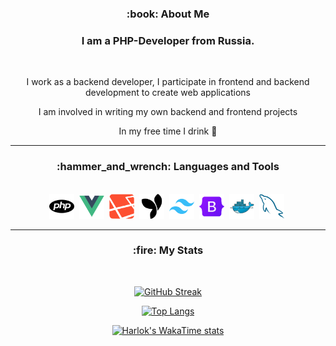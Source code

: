 <div align="center">
  <h3>
    :book: About Me
  </h3>
  
  <h3>I am a PHP-Developer from Russia.</h3>

  <br>

  I work as a backend developer, I participate in frontend and backend development to create web applications

  I am involved in writing my own backend and frontend projects

  In my free time I drink :beer:
</div>

---

<h3 align="center">
  :hammer_and_wrench: Languages and Tools
</h3>

<br>
  
<div align="center">
  <img src="https://github.com/devicons/devicon/blob/master/icons/php/php-plain.svg" title="php" alt="php" width="40" height="40"/>&nbsp;
  <img src="https://github.com/devicons/devicon/blob/master/icons/vuejs/vuejs-original.svg" title="vuejs" alt="vuejs" width="40" height="40"/>&nbsp;
  <img src="https://github.com/devicons/devicon/blob/master/icons/laravel/laravel-plain.svg" title="laravel" alt="laravel" width="40" height="40"/>&nbsp;
  <img src="https://github.com/devicons/devicon/blob/master/icons/yii/yii-plain.svg" title="yii" alt="yii" width="40" height="40"/>&nbsp;
  <img src="https://github.com/devicons/devicon/blob/master/icons/tailwindcss/tailwindcss-plain.svg" title="tailwind" alt="tailwind" width="40" height="40"/>&nbsp;
  <img src="https://github.com/devicons/devicon/blob/master/icons/bootstrap/bootstrap-original.svg" title="bootstrap" alt="bootstrap" width="40" height="40"/>&nbsp;
  <img src="https://github.com/devicons/devicon/blob/master/icons/docker/docker-original.svg" title="docker" alt="docker" width="40" height="40"/>&nbsp;
  <img src="https://github.com/devicons/devicon/blob/master/icons/mysql/mysql-original.svg" title="mysql" alt="mysql" width="40" height="40"/>&nbsp;
  <br>
</div>

---

<div align="center">
  
  <h3>
    :fire: My Stats
  </h3>

  <br>

  [![GitHub Streak](https://github-readme-streak-stats.herokuapp.com?user=deniskorbakov&theme=shadow-purple&hide_border=true&border_radius=10&date_format=M%20j%5B%2C%20Y%5D)](https://git.io/streak-stats)

  [![Top Langs](https://github-readme-stats.vercel.app/api/top-langs/?username=deniskorbakov&layout=compact&theme=vision-friendly-dark)](https://github.com/anuraghazra/github-readme-stats)

  [![Harlok's WakaTime stats](https://github-readme-stats.vercel.app/api/wakatime?username=deniskorbakovd&layout=compact)](https://github.com/anuraghazra/github-readme-stats)
</div>



